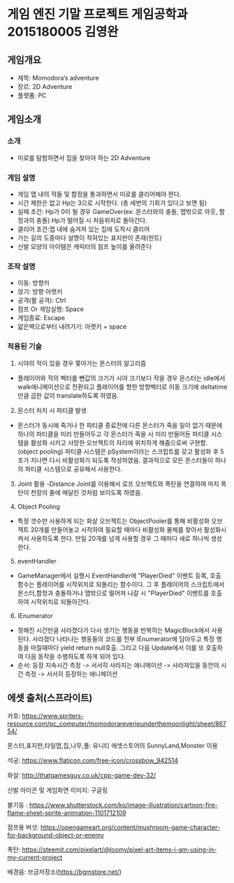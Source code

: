 # 게임 엔진 기말 프로젝트 게임공학과 2015180005 김영완

## 게임개요
- 제목: Momodora’s adventure
- 장르: 2D Adventure 
- 플랫폼: PC

## 게임소개
### 소개
- 미로를 탐험하면서 집을 찾아야 하는 2D Adventure

### 게임 설명
- 게임 맵 내의 적들 및 함정을 통과하면서 미로를 클리어해야 한다.  
- 시간 제한은 없고 Hp는 3으로 시작한다. (총 세번의 기회가 있다고 보면 됨) 
- 실패 조건: Hp가 0이 될 경우 GameOver(ex: 몬스터와의 충돌, 맵밖으로 아웃, 함정과의 충돌)
Hp가 떨어질 시 처음위치로 돌아간다.
- 클리어 조건:맵 내에 숨겨져 있는 집에 도착시  클리어  
- 가는 길의 도중마다 설명이 적혀있는 표지판이 존재(힌트)  
- 신발 모양의 아이템은 캐릭터의 점프 높이를 올려준다 

### 조작 설명
- 이동: 방향키
- 앉기: 방향 아랫키
- 공격(활 공격): Ctrl
- 점프 Or 게임실행: Space
- 게임종료: Escape
- 얇은벽으로부터 내려가기: 아랫키 + space 

### 적용된 기술
1. 시야의 적이 있을 경우 쫒아가는 몬스터의 알고리즘
- 플레이어와 적의 벡터를 뺀값의 크기가 시야 크기보다 작을 경우 몬스터는 idle에서 walk애니메이션으로 전환되고
플레이어를 향한 방향벡터로 이동 크기에 deltatime만큼 곱한 값이 translate하도록 하였음.

2. 몬스터 처치 시 파티클 발생
- 몬스터가 동시에 죽거나 한 파티클 종료전에 다른 몬스터가 죽을 일이 없기 때문에 하나의 파티클을 미리 만들어두고
각 몬스터가 죽을 시 미리 만들어둔 파티클 시스템을 활성화 시키고 사망한 오브젝트의 자리에 위치하게 해줌으로써 구현함.(object pooling)
파티클 시스템은 pSystem이라는 스크립트를 갖고 활성화 후 5초가 지나면 다시 비활성화가 되도록 작성하였음.
결과적으로 모든 몬스터들이 하나의 파티클 시스템으로 공유해서 사용한다.

3. Joint 활용 
-Distance Joint를 이용해서 로프 오브젝트와 폭탄을 연결하여 마치 폭탄이 천장의 줄에 매달린 것처럼 보이도록 하였음.

4. Object Pooling
- 특정 갯수만 사용하게 되는 화살 오브젝트는 ObjectPooler를 통해 비활성화 오브젝트 20개를 만들어놓고 시작하여 필요할 때마다
비활성화 물체를 찾아서 활성화시켜서 사용하도록 한다. 만일 20개를 넘게 사용할 경우 그 때마다 새로 하나씩 생성한다.

5. eventHandler
- GameManager에서 실행시 EventHandler에 "PlayerDied" 이벤트 등록, 호출 함수는 플레이어를 시작위치로 되돌리는 함수이다.
그 후 플레이어의 스크립트에서 몬스터,함정과 충돌하거나 맵밖으로 떨어져 나갈 시 "PlayerDied" 이벤트를 호출하여 시작위치로 되돌아간다.

6. IEnumerator
- 정해진 시간만큼 사라졌다가 다시 생기는 행동을 반복하는 MagicBlock에서 사용된다.
사라졌다 나타나는 행동들의 코드를 전부 IEnumerator에 담아두고 특정 행동을 마칠때마다 yield return null호출.
그리고 다음 Update에서 이를 또 호출하여 다음 동작을 수행하도록 하게 되어 있다.
- 순서: 등장 지속시간 측정 -> 서서히 사라지는 애니메이션 -> 사라져있을 동안의 시간 측정 -> 서서히 등장하는 애니메이션

## 에셋 출처(스프라이트)
카호: https://www.spriters-resource.com/pc_computer/momodorareverieunderthemoonlight/sheet/86754/  

몬스터,표지판,타일맵,집,나무,풀: 유니티 에셋스토어의 SunnyLand,Monster 이용  

석궁: https://www.flaticon.com/free-icon/crossbow_942514  

화살: http://thatgamesguy.co.uk/cpp-game-dev-32/  

신발 아이콘 및 게임화면 이미지: 구글링  

불기둥 : https://www.shutterstock.com/ko/image-illustration/cartoon-fire-flame-sheet-sprite-animation-1101712109  

점프용 버섯: https://opengameart.org/content/mushroom-game-character-for-background-object-or-enemy  

폭탄: https://steemit.com/pixelart/@loomy/pixel-art-items-i-am-using-in-my-current-project  

배경음: 브금저장소(https://bgmstore.net/)
